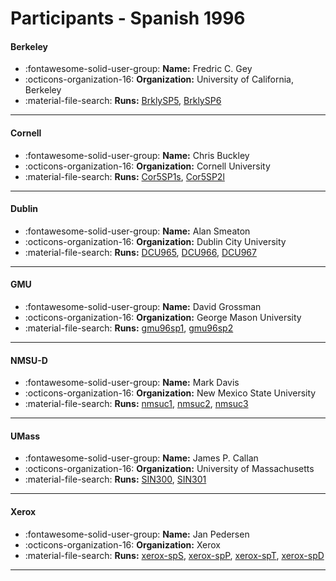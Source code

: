 # Participants - Spanish 1996 

#### Berkeley
 - :fontawesome-solid-user-group: **Name:** Fredric C. Gey
 - :octicons-organization-16: **Organization:** University of California, Berkeley
 - :material-file-search: **Runs:** [BrklySP5](./runs.md#brklysp5), [BrklySP6](./runs.md#brklysp6)

---
#### Cornell
 - :fontawesome-solid-user-group: **Name:** Chris Buckley
 - :octicons-organization-16: **Organization:** Cornell University
 - :material-file-search: **Runs:** [Cor5SP1s](./runs.md#cor5sp1s), [Cor5SP2l](./runs.md#cor5sp2l)

---
#### Dublin
 - :fontawesome-solid-user-group: **Name:** Alan Smeaton
 - :octicons-organization-16: **Organization:** Dublin City University
 - :material-file-search: **Runs:** [DCU965](./runs.md#dcu965), [DCU966](./runs.md#dcu966), [DCU967](./runs.md#dcu967)

---
#### GMU
 - :fontawesome-solid-user-group: **Name:** David Grossman
 - :octicons-organization-16: **Organization:** George Mason University
 - :material-file-search: **Runs:** [gmu96sp1](./runs.md#gmu96sp1), [gmu96sp2](./runs.md#gmu96sp2)

---
#### NMSU-D
 - :fontawesome-solid-user-group: **Name:** Mark Davis
 - :octicons-organization-16: **Organization:** New Mexico State University
 - :material-file-search: **Runs:** [nmsuc1](./runs.md#nmsuc1), [nmsuc2](./runs.md#nmsuc2), [nmsuc3](./runs.md#nmsuc3)

---
#### UMass
 - :fontawesome-solid-user-group: **Name:** James P. Callan
 - :octicons-organization-16: **Organization:** University of Massachusetts
 - :material-file-search: **Runs:** [SIN300](./runs.md#sin300), [SIN301](./runs.md#sin301)

---
#### Xerox
 - :fontawesome-solid-user-group: **Name:** Jan Pedersen
 - :octicons-organization-16: **Organization:** Xerox
 - :material-file-search: **Runs:** [xerox-spS](./runs.md#xerox-sps), [xerox-spP](./runs.md#xerox-spp), [xerox-spT](./runs.md#xerox-spt), [xerox-spD](./runs.md#xerox-spd)

---
